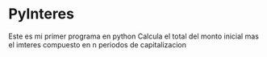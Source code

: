 # PyInteres
Este es mi primer programa en python 
Calcula el total del monto inicial
mas el imteres compuesto en n 
periodos de capitalizacion

